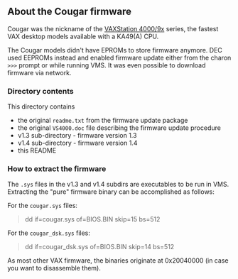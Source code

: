 ## About the Cougar firmware

Cougar was the nickname of the [VAXStation
4000/9x](https://www.netbsd.org/docs/Hardware/Machines/DEC/vax/vaxstations.html#vaxstations:vaxstation_4000_m90)
series, the fastest VAX desktop models available with a KA49(A) CPU.

The Cougar models didn't have EPROMs to store firmware anymore. DEC
used EEPROMs instead and enabled firmware update either from the
charon `>>>` prompt or while running VMS. It was even possible to
download firmware via network.


### Directory contents

This directory contains

- the original `readme.txt` from the firmware update package
- the original `VS4000.doc` file describing the firmware update procedure
- v1.3 sub-directory - firmware version 1.3
- v1.4 sub-directory - firmware version 1.4
- this README

### How to extract the firmware

The `.sys` files in the v1.3 and v1.4 subdirs are executables to be
run in VMS.
Extracting the "pure" firmware binary can be accomplished as follows:

For the `cougar.sys` files:

> dd if=cougar.sys of=BIOS.BIN skip=15 bs=512

For the `cougar_dsk.sys` files:

> dd if=cougar_dsk.sys of=BIOS.BIN skip=14 bs=512

As most other VAX firmware, the binaries originate at 0x20040000 (in
case you want to disassemble them).
